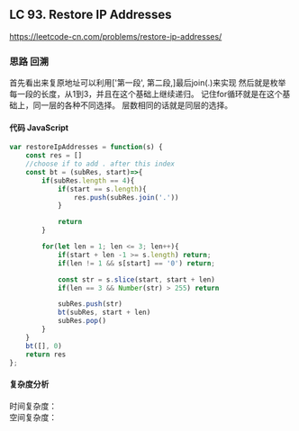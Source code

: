 ## LC 93. Restore IP Addresses
https://leetcode-cn.com/problems/restore-ip-addresses/

### 思路 回溯
首先看出来复原地址可以利用['第一段', 第二段,]最后join(.)来实现
然后就是枚举每一段的长度，从1到3，并且在这个基础上继续递归。
记住for循环就是在这个基础上，同一层的各种不同选择。
层数相同的话就是同层的选择。
#### 代码 JavaScript

```JavaScript
var restoreIpAddresses = function(s) {
    const res = []
    //choose if to add . after this index
    const bt = (subRes, start)=>{
        if(subRes.length == 4){
            if(start == s.length){
                res.push(subRes.join('.'))
            }

            return
        }

        for(let len = 1; len <= 3; len++){
            if(start + len -1 >= s.length) return;
            if(len != 1 && s[start] == '0') return;

            const str = s.slice(start, start + len)
            if(len == 3 && Number(str) > 255) return

            subRes.push(str)
            bt(subRes, start + len)
            subRes.pop()
        }
    }
    bt([], 0)
    return res
};
```

#### 复杂度分析
时间复杂度： </br>
空间复杂度：